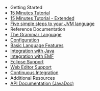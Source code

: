 <ul id="nav-outline" style="margin-left: 0px;">
	<li class="nav-part">Getting Started</li>
	<!--li><a href="101_five_minutes.html">5 Minutes Tutorial</a>
	</li-->
	<li><a href="102_domainmodelwalkthrough.html">15 Minutes Tutorial</a>
	</li>
	<li><a href="103_domainmodelnextsteps.html">15 Minutes Tutorial - Extended</a>
	</li>
	<li><a href="104_jvmdomainmodel.html">Five simple steps to your JVM language</a>
	</li>
	<!--li class="nav-part">Seven JVM Languages Built With Xbase</li>
	<li><a href="201_sevenlang_introduction.html">Introduction</a>
	</li>
	<li><a href="202_scripting.html">Scripting Language</a>
	</li>
	<li><a href="203_builddsl.html">Build Language</a>
	</li>
	<li><a href="204_mongodb.html">DSL for MongoDB</a>
	</li>
	<li><a href="205_guice.html">DSL for Guice</a>
	</li>
	<li><a href="206_httprouting.html">Http Routing Language</a>
	</li>
	<li><a href="207_template.html">Template Language</a>
	</li>
	<li><a href="208_tortoise.html">Little Tortoise</a>
	</li-->
	<li class="nav-part">Reference Documentation</li>
	<li><a href="301_grammarlanguage.html">The Grammar Language</a>
	</li>
	<li><a href="302_configuration.html">Configuration</a>
	</li>
	<li><a href="303_runtime_concepts.html">Basic Language Features</a>
	</li>
	<li><a href="305_xbase.html">Integration with Java</a>
	</li>
	<!--li><a href="306_mwe2.html">MWE2</a>
	</li-->
	<!--li><a href="307_special_languages.html">Typical Language Configurations</a>
	</li-->
	<li><a href="308_emf_integration.html">Integration with EMF</a>
	</li>
	<li><a href="310_eclipse_support.html">Eclipse Support</a>
	</li>
	<!--li><a href="320_idea_support.html">IntelliJ IDEA Support</a>
	</li-->
	<li><a href="330_web_support.html">Web Editor Support</a>
	</li>
	<li><a href="350_continuous_integration.html">Continuous Integration</a>
	</li>
	<!--li class="nav-part">Appendix</li>
	<li><a href="401_migrating_from_1_0_x.html">Migrating from Xtext 1.0.x to 2.0</a>
	</li>
	<li><a href="402_migrating_from_0_7.html">Migrating from Xtext 0.7.x to 1.0</a>
	</li-->
	<li class="nav-part">Additional Resources
	<li><a href="{{site.javadoc.xtext}}/">API Documentation (JavaDoc)</a>
</ul>